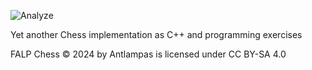 ![Analyze](https://github.com/antlampas/Chess2/actions/workflows/analyze.yml/badge.svg)

Yet another Chess implementation as C++ and programming exercises

FALP Chess © 2024 by Antlampas is licensed under CC BY-SA 4.0